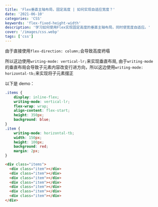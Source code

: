 ```yaml
---
title: 'Flex垂直主轴布局，固定高度 | 如何实现自适应宽度？'
date: '2021-06-10'
categories: 'CSS'
keywords: 'flex-fixed-height-width'
description: '学习如何使用Flex实现固定高度的垂直主轴布局，同时使宽度自适应。'
cover: '/images/css.webp'
tags: ['css']
---
```


由于直接使用`flex-direction: column;`会导致高度坍塌

所以这边使用`writing-mode: vertical-lr;`来实现垂直布局, 由于`writing-mode`的垂直布局会导致子元素内容改变行进方向，所以这边使用`writing-mode: horizontal-tb;`来实现将子元素摆正

以下是 demo：

```css
.items {
    display: inline-flex;
    writing-mode: vertical-lr;
    flex-wrap: wrap;
    align-content: flex-start;
    height: 350px;
    background: blue;
}
.item {
	writing-mode: horizontal-tb;
	width: 150px;
	height: 100px;
	background: red;
	margin: 2px;
}
```

```html
<div class="items">
  <div class="item"></div>
  <div class="item"></div>
  <div class="item"></div>
  <div class="item"></div>
  <div class="item"></div>
  <div class="item"></div>
  <div class="item"></div>
</div>
```
